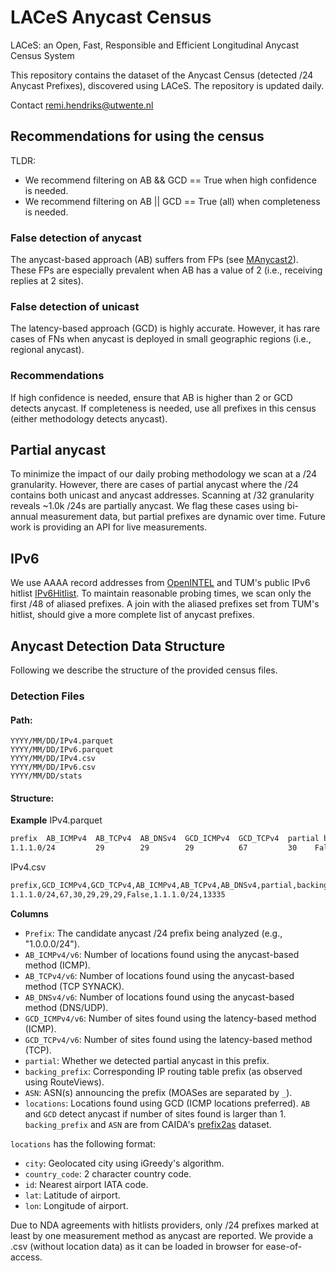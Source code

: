 # LACeS Anycast Census
LACeS: an Open, Fast, Responsible and Efficient Longitudinal Anycast Census System

This repository contains the dataset of the Anycast Census (detected /24 Anycast Prefixes), discovered using LACeS.
The repository is updated daily.

Contact [remi.hendriks@utwente.nl](mailto:remi.hendriks@utwente.nl)

## Recommendations for using the census

TLDR:
* We recommend filtering on AB && GCD == True when high confidence is needed.
* We recommend filtering on AB || GCD == True (all) when completeness is needed. 

### False detection of anycast
The anycast-based approach (AB) suffers from FPs (see [MAnycast2](https://www.sysnet.ucsd.edu/sysnet/miscpapers/manycast2-imc20.pdf)).
These FPs are especially prevalent when AB has a value of 2 (i.e., receiving replies at 2 sites).

### False detection of unicast
The latency-based approach (GCD) is highly accurate.
However, it has rare cases of FNs when anycast is deployed in small geographic regions (i.e., regional anycast).

### Recommendations
If high confidence is needed, ensure that AB is higher than 2 or GCD detects anycast.
If completeness is needed, use all prefixes in this census (either methodology detects anycast).

## Partial anycast
To minimize the impact of our daily probing methodology we scan at a /24 granularity.
However, there are cases of partial anycast where the /24 contains both unicast and anycast addresses.
Scanning at /32 granularity reveals ~1.0k /24s are partially anycast.
We flag these cases using bi-annual measurement data, but partial prefixes are dynamic over time.
Future work is providing an API for live measurements.

## IPv6
We use AAAA record addresses from [OpenINTEL](https://www.openintel.nl/) and TUM's public IPv6 hitlist [IPv6Hitlist](https://ipv6hitlist.github.io/).
To maintain reasonable probing times, we scan only the first /48 of aliased prefixes.
A join with the aliased prefixes set from TUM's hitlist, should give a more complete list of anycast prefixes.

## Anycast Detection Data Structure

Following we describe the structure of the provided census files.

### Detection Files
#### Path:
```
YYYY/MM/DD/IPv4.parquet
YYYY/MM/DD/IPv6.parquet
YYYY/MM/DD/IPv4.csv
YYYY/MM/DD/IPv6.csv
YYYY/MM/DD/stats
```
#### Structure:
**Example**
IPv4.parquet
```bash
prefix  AB_ICMPv4  AB_TCPv4  AB_DNSv4  GCD_ICMPv4  GCD_TCPv4  partial backing_prefix            ASN                                          locations
1.1.1.0/24         29        29        29          67         30    False     1.1.1.0/24          13335  [{'city': 'Bangalore', 'country_code': 'IN', '...
```
IPv4.csv
```bash
prefix,GCD_ICMPv4,GCD_TCPv4,AB_ICMPv4,AB_TCPv4,AB_DNSv4,partial,backing_prefix,ASN
1.1.1.0/24,67,30,29,29,29,False,1.1.1.0/24,13335
```

**Columns**
- `Prefix`: The candidate anycast /24 prefix being analyzed (e.g., "1.0.0.0/24").
- `AB_ICMPv4/v6`: Number of locations found using the anycast-based method (ICMP).
- `AB_TCPv4/v6`: Number of locations found using the anycast-based method (TCP SYNACK).
- `AB_DNSv4/v6`: Number of locations found using the anycast-based method (DNS/UDP).
- `GCD_ICMPv4/v6`: Number of sites found using the latency-based method (ICMP).
- `GCD_TCPv4/v6`: Number of sites found using the latency-based method (TCP).
- `partial`: Whether we detected partial anycast in this prefix.
- `backing_prefix`: Corresponding IP routing table prefix (as observed using RouteViews).
- `ASN`: ASN(s) announcing the prefix (MOASes are separated by `_`).
- `locations`: Locations found using GCD (ICMP locations preferred).
`AB` and `GCD` detect anycast if number of sites found is larger than 1.
`backing_prefix` and `ASN` are from CAIDA's [prefix2as](https://www.caida.org/catalog/datasets/routeviews-prefix2as/) dataset.

`locations` has the following format:
- `city`: Geolocated city using iGreedy's algorithm.
- `country_code`: 2 character country code.
- `id`: Nearest airport IATA code.
- `lat`: Latitude of airport.
- `lon`: Longitude of airport.

Due to NDA agreements with hitlists providers, only /24 prefixes marked at least by one measurement method as anycast are reported.
We provide a .csv (without location data) as it can be loaded in browser for ease-of-access.
